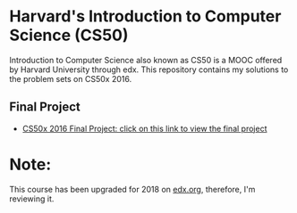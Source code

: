 # Harvard's Introduction to Computer Science (CS50)
Introduction to Computer Science also known as CS50 is a MOOC offered by Harvard University through edx.
This repository contains my solutions to the problem sets on CS50x 2016.

## Final Project
- [CS50x 2016 Final Project: click on this link to view the final project](https://www.youtube.com/watch?v=spf952I5y64)

# Note:
This course has been upgraded for 2018 on [edx.org](https://www.edx.org.com), therefore, I'm reviewing it.
